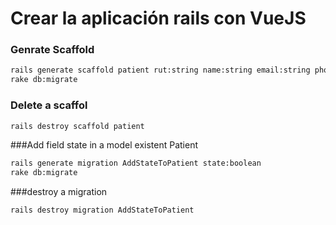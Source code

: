 # Crear la aplicación rails con VueJS

### Genrate Scaffold
```sh
rails generate scaffold patient rut:string name:string email:string phone:string state:boolean
rake db:migrate
```

### Delete a scaffol
```sh
rails destroy scaffold patient
```

###Add field state in a model existent Patient
```sh
rails generate migration AddStateToPatient state:boolean
rake db:migrate
```

###destroy a migration
```sh
rails destroy migration AddStateToPatient
```
